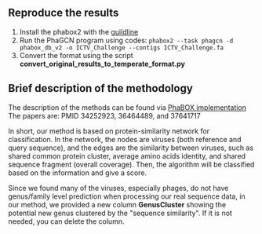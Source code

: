 ## Reproduce the results

1. Install the phabox2 with the [guildline](https://github.com/KennthShang/PhaBOX/wiki)
2. Run the PhaGCN program using codes: `phabox2 --task phagcn -d phabox_db_v2 -o ICTV_Challenge --contigs ICTV_Challenge.fa`
3. Convert the format using the script **convert_original_results_to_temperate_format.py**

## Brief description of the methodology


The description of the methods can be found via [PhaBOX implementation](https://phage.ee.cityu.edu.hk/implement)
The papers are: PMID 34252923, 36464489, and 37641717


In short, our method is based on protein-similarity network for classification. In the network, the nodes are viruses (both reference and query sequence), and the edges are the similarity between viruses, such as shared common protein cluster, average amino acids identity, and shared sequence fragment (overall coverage). Then, the algorithm will be classified based on the information and give a score.

Since we found many of the viruses, especially phages, do not have genus/family level prediction when processing our real sequence data, in our method, we provided a new column **GenusCluster** showing the potential new genus clustered by the "sequence similarity".  If it is not needed, you can delete the column.
